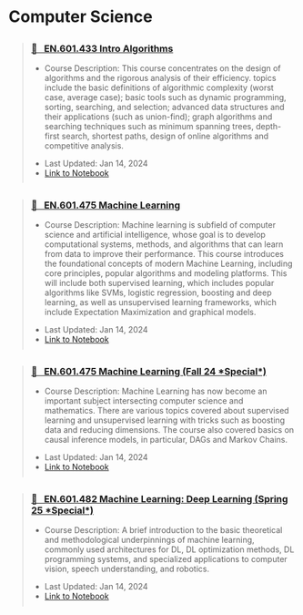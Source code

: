 # Computer Science

<blockquote class="callout callout_default" theme="📘">
  <h3 style="margin-top: 0.75cm;"> <a href="../attachments/cs_433_intro_algorithms.pdf"> 📘 &nbsp EN.601.433 Intro Algorithms</a></h3>
  <ul style="margin: 10px 0; padding-bottom: 0.25cm;">
    <li>Course Description: This course concentrates on the design of algorithms and the rigorous analysis of their efficiency. topics include the basic definitions of algorithmic complexity (worst case, average case); basic tools such as dynamic programming, sorting, searching, and selection; advanced data structures and their applications (such as union-find); graph algorithms and searching techniques such as minimum spanning trees, depth-first search, shortest paths, design of online algorithms and competitive analysis. </li> <p>
    <li>Last Updated: Jan 14, 2024</li>
    <li><a href="../attachments/cs_433_intro_algorithms.pdf">Link to Notebook</a></li>
  </ul>
</blockquote>

<blockquote class="callout callout_default" theme="📘">
  <h3 style="margin-top: 0.75cm;"> <a href="../attachments/cs_475_machine_learning.pdf"> 📘 &nbsp EN.601.475 Machine Learning</a></h3>
  <ul style="margin: 10px 0; padding-bottom: 0.25cm;">
    <li>Course Description: Machine learning is subfield of computer science and artificial intelligence, whose goal is to develop computational systems, methods, and algorithms that can learn from data to improve their performance. This course introduces the foundational concepts of modern Machine Learning, including core principles, popular algorithms and modeling platforms. This will include both supervised learning, which includes popular algorithms like SVMs, logistic regression, boosting and deep learning, as well as unsupervised learning frameworks, which include Expectation Maximization and graphical models. </li> <p>
    <li>Last Updated: Jan 14, 2024</li>
    <li><a href="../attachments/cs_475_machine_learning.pdf">Link to Notebook</a></li>
  </ul>
</blockquote>

<blockquote class="callout callout_default" theme="📘">
  <h3 style="margin-top: 0.75cm;"> <a href="https://james-guo-03.github.io/files/machine_learning.pdf"> 📘 &nbsp EN.601.475 Machine Learning (Fall 24 *Special*)</a></h3>
  <ul style="margin: 10px 0; padding-bottom: 0.25cm;">
    <li>Course Description: Machine Learning has now become an important subject intersecting computer science and mathematics. There are various topics covered about supervised learning and unsupervised learning with tricks such as boosting data and reducing dimensions. The course also covered basics on causal inference models, in particular, DAGs and Markov Chains.</li> <p>
    <li>Last Updated: Jan 14, 2024</li>
    <li><a href="https://james-guo-03.github.io/files/machine_learning.pdf">Link to Notebook</a></li>
  </ul>
</blockquote>

<blockquote class="callout callout_default" theme="📘">
  <h3 style="margin-top: 0.75cm;"> <a href="https://james-guo-03.github.io/files/mldl-notes.pdf"> 📘 &nbsp EN.601.482 Machine Learning: Deep Learning (Spring 25 *Special*)</a></h3>
  <ul style="margin: 10px 0; padding-bottom: 0.25cm;">
    <li>Course Description: A brief introduction to the basic theoretical and methodological underpinnings of machine learning, commonly used architectures for DL, DL optimization methods, DL programming systems, and specialized applications to computer vision, speech understanding, and robotics. </li> <p>
    <li>Last Updated: Jan 14, 2024</li>
    <li><a href="https://james-guo-03.github.io/files/mldl-notes.pdf">Link to Notebook</a></li>
  </ul>
</blockquote>